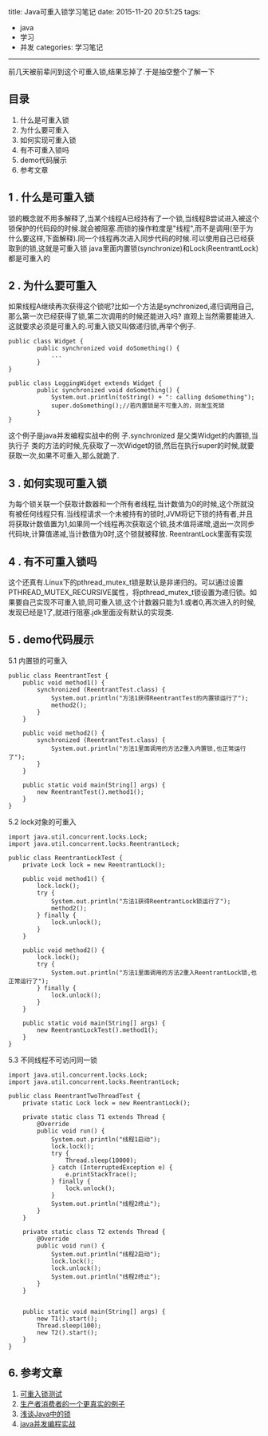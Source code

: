 title: Java可重入锁学习笔记
date: 2015-11-20 20:51:25
tags: 
 - java 
 - 学习 
 - 并发
categories: 学习笔记
---
前几天被前辈问到这个可重入锁,结果忘掉了.于是抽空整个了解一下

## 目录 ##
1. 什么是可重入锁
2. 为什么要可重入
3. 如何实现可重入锁
4. 有不可重入锁吗
5. demo代码展示 
6. 参考文章

## 1 . 什么是可重入锁 ##

锁的概念就不用多解释了,当某个线程A已经持有了一个锁,当线程B尝试进入被这个锁保护的代码段的时候.就会被阻塞.而锁的操作粒度是"线程",而不是调用(至于为什么要这样,下面解释).同一个线程再次进入同步代码的时候.可以使用自己已经获取到的锁,这就是可重入锁
java里面内置锁(synchronize)和Lock(ReentrantLock)都是可重入的
## 2 . 为什么要可重入 ##

如果线程A继续再次获得这个锁呢?比如一个方法是synchronized,递归调用自己,那么第一次已经获得了锁,第二次调用的时候还能进入吗? 直观上当然需要能进入.这就要求必须是可重入的.可重入锁又叫做递归锁,再举个例子.

````
public class Widget {
        public synchronized void doSomething() {
            ...
        }
}
     
public class LoggingWidget extends Widget {
        public synchronized void doSomething() {
            System.out.println(toString() + ": calling doSomething");
            super.doSomething();//若内置锁是不可重入的，则发生死锁
        }
}
````
  这个例子是java并发编程实战中的例 子.synchronized 是父类Widget的内置锁,当执行子 类的方法的时候,先获取了一次Widget的锁,然后在执行super的时候,就要获取一次,如果不可重入,那么就跪了.

## 3 . 如何实现可重入锁 ##
 
为每个锁关联一个获取计数器和一个所有者线程,当计数值为0的时候,这个所就没有被任何线程只有.当线程请求一个未被持有的锁时,JVM将记下锁的持有者,并且将获取计数值置为1,如果同一个线程再次获取这个锁,技术值将递增,退出一次同步代码块,计算值递减,当计数值为0时,这个锁就被释放.
ReentrantLock里面有实现

## 4 . 有不可重入锁吗 ##

这个还真有.Linux下的pthread_mutex_t锁是默认是非递归的。可以通过设置PTHREAD_MUTEX_RECURSIVE属性，将pthread_mutex_t锁设置为递归锁。如果要自己实现不可重入锁,同可重入锁,这个计数器只能为1.或者0,再次进入的时候,发现已经是1了,就进行阻塞.jdk里面没有默认的实现类.

## 5 . demo代码展示 ##

5.1 内置锁的可重入
````
public class ReentrantTest {
    public void method1() {
        synchronized (ReentrantTest.class) {
            System.out.println("方法1获得ReentrantTest的内置锁运行了");
            method2();
        }
    }

    public void method2() {
        synchronized (ReentrantTest.class) {
            System.out.println("方法1里面调用的方法2重入内置锁,也正常运行了");
        }
    }

    public static void main(String[] args) {
        new ReentrantTest().method1();
    }
}
````

5.2 lock对象的可重入
```
import java.util.concurrent.locks.Lock;
import java.util.concurrent.locks.ReentrantLock;

public class ReentrantLockTest {
    private Lock lock = new ReentrantLock();

    public void method1() {
        lock.lock();
        try {
            System.out.println("方法1获得ReentrantLock锁运行了");
            method2();
        } finally {
            lock.unlock();
        }
    }

    public void method2() {
        lock.lock();
        try {
            System.out.println("方法1里面调用的方法2重入ReentrantLock锁,也正常运行了");
        } finally {
            lock.unlock();
        }
    }

    public static void main(String[] args) {
        new ReentrantLockTest().method1();
    }
}
```

5.3 不同线程不可访问同一锁

````
import java.util.concurrent.locks.Lock;
import java.util.concurrent.locks.ReentrantLock;

public class ReentrantTwoThreadTest {
    private static Lock lock = new ReentrantLock();

    private static class T1 extends Thread {
        @Override
        public void run() {
            System.out.println("线程1启动");
            lock.lock();
            try {
                Thread.sleep(10000);
            } catch (InterruptedException e) {
                e.printStackTrace();
            } finally {
                lock.unlock();
            }
            System.out.println("线程2终止");
        }
    }

    private static class T2 extends Thread {
        @Override
        public void run() {
            System.out.println("线程2启动");
            lock.lock();
            lock.unlock();
            System.out.println("线程2终止");
        }
    }


    public static void main(String[] args) {
        new T1().start();
		Thread.sleep(100);
        new T2().start();
    }
}
````

## 6. 参考文章 ##

1. [可重入锁测试](http://ikarishinjieva.github.io/tachikoma-blog/post/2013-03-13-reentrant-lock/)
2. [生产者消费者的一个更真实的例子](http://bininhere.github.io/blog/java/multiThread/ReentrantLock.html)
3. [浅谈Java中的锁](http://zhwbqd.github.io/2015/02/13/lock-in-java.html)
4. [java并发编程实战](https://book.douban.com/subject/10484692/)
